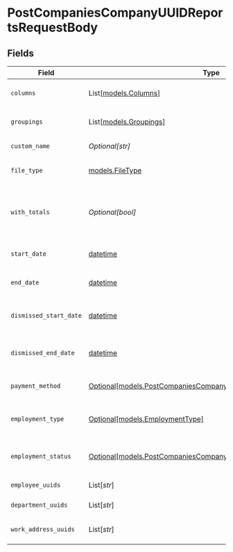 # PostCompaniesCompanyUUIDReportsRequestBody


## Fields

| Field                                                                                                                            | Type                                                                                                                             | Required                                                                                                                         | Description                                                                                                                      | Example                                                                                                                          |
| -------------------------------------------------------------------------------------------------------------------------------- | -------------------------------------------------------------------------------------------------------------------------------- | -------------------------------------------------------------------------------------------------------------------------------- | -------------------------------------------------------------------------------------------------------------------------------- | -------------------------------------------------------------------------------------------------------------------------------- |
| `columns`                                                                                                                        | List[[models.Columns](../models/columns.md)]                                                                                     | :heavy_check_mark:                                                                                                               | Columns to include in the report                                                                                                 |                                                                                                                                  |
| `groupings`                                                                                                                      | List[[models.Groupings](../models/groupings.md)]                                                                                 | :heavy_check_mark:                                                                                                               | How to group the report                                                                                                          |                                                                                                                                  |
| `custom_name`                                                                                                                    | *Optional[str]*                                                                                                                  | :heavy_minus_sign:                                                                                                               | The title of the report                                                                                                          |                                                                                                                                  |
| `file_type`                                                                                                                      | [models.FileType](../models/filetype.md)                                                                                         | :heavy_check_mark:                                                                                                               | The type of file to generate                                                                                                     |                                                                                                                                  |
| `with_totals`                                                                                                                    | *Optional[bool]*                                                                                                                 | :heavy_minus_sign:                                                                                                               | Whether to include subtotals and grand totals in the report                                                                      |                                                                                                                                  |
| `start_date`                                                                                                                     | [datetime](https://docs.python.org/3/library/datetime.html#datetime-objects)                                                     | :heavy_minus_sign:                                                                                                               | Start date of data to filter by                                                                                                  | 2024-01-01                                                                                                                       |
| `end_date`                                                                                                                       | [datetime](https://docs.python.org/3/library/datetime.html#datetime-objects)                                                     | :heavy_minus_sign:                                                                                                               | End date of data to filter by                                                                                                    | 2024-04-01                                                                                                                       |
| `dismissed_start_date`                                                                                                           | [datetime](https://docs.python.org/3/library/datetime.html#datetime-objects)                                                     | :heavy_minus_sign:                                                                                                               | Dismissed start date of employees to filter by                                                                                   | 2024-01-01                                                                                                                       |
| `dismissed_end_date`                                                                                                             | [datetime](https://docs.python.org/3/library/datetime.html#datetime-objects)                                                     | :heavy_minus_sign:                                                                                                               | Dismissed end date of employees to filter by                                                                                     | 2024-04-01                                                                                                                       |
| `payment_method`                                                                                                                 | [Optional[models.PostCompaniesCompanyUUIDReportsPaymentMethod]](../models/postcompaniescompanyuuidreportspaymentmethod.md)       | :heavy_minus_sign:                                                                                                               | Payment method to filter by                                                                                                      |                                                                                                                                  |
| `employment_type`                                                                                                                | [Optional[models.EmploymentType]](../models/employmenttype.md)                                                                   | :heavy_minus_sign:                                                                                                               | Employee employment type to filter by                                                                                            |                                                                                                                                  |
| `employment_status`                                                                                                              | [Optional[models.PostCompaniesCompanyUUIDReportsEmploymentStatus]](../models/postcompaniescompanyuuidreportsemploymentstatus.md) | :heavy_minus_sign:                                                                                                               | Employee employment status to filter by                                                                                          |                                                                                                                                  |
| `employee_uuids`                                                                                                                 | List[*str*]                                                                                                                      | :heavy_minus_sign:                                                                                                               | Employees to filter by                                                                                                           |                                                                                                                                  |
| `department_uuids`                                                                                                               | List[*str*]                                                                                                                      | :heavy_minus_sign:                                                                                                               | Departments to filter by                                                                                                         |                                                                                                                                  |
| `work_address_uuids`                                                                                                             | List[*str*]                                                                                                                      | :heavy_minus_sign:                                                                                                               | Work addresses to filter by                                                                                                      |                                                                                                                                  |